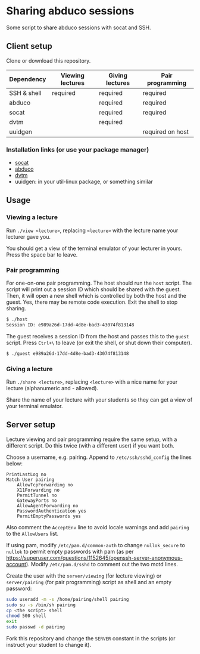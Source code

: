# Sharing abduco sessions

Some script to share abduco sessions with socat and SSH.

## Client setup

Clone or download this repository.

| Dependency  | Viewing lectures | Giving lectures | Pair programming |
|-------------|------------------|-----------------|------------------|
| SSH & shell | required         | required        | required         |
| abduco      |                  | required        | required         |
| socat       |                  | required        | required         |
| dvtm        |                  | required        |                  |
| uuidgen     |                  |                 | required on host |

### Installation links (or use your package manager)

- [socat](http://www.dest-unreach.org/socat/)
- [abduco](https://github.com/martanne/abduco)
- [dvtm](https://github.com/martanne/dvtm)
- uuidgen: in your util-linux package, or something similar

## Usage

### Viewing a lecture

Run `./view <lecture>`, replacing `<lecture>` with the lecture name your lecturer gave you.

You should get a view of the terminal emulator of your lecturer in yours. Press the space bar to leave.

### Pair programming

For one-on-one pair programming. The host should run the `host` script. The script will print out a session ID which should be shared with the guest. Then, it will open a new shell which is controlled by both the host and the guest. Yes, there may be remote code execution. Exit the shell to stop sharing.

```sh
$ ./host
Session ID: e989a26d-17dd-4d8e-bad3-43074f813148
```

The guest receives a session ID from the host and passes this to the `guest` script. Press `Ctrl+\` to leave (or exit the shell, or shut down their computer).

```sh
$ ./guest e989a26d-17dd-4d8e-bad3-43074f813148
```

### Giving a lecture

Run `./share <lecture>`, replacing `<lecture>` with a nice name for your lecture (alphanumeric and - allowed).

Share the name of your lecture with your students so they can get a view of your terminal emulator.

## Server setup

Lecture viewing and pair programming require the same setup, with a different script. Do this twice (with a different user) if you want both.

Choose a username, e.g. pairing. Append to `/etc/ssh/sshd_config` the lines below:

```
PrintLastLog no
Match User pairing
	AllowTcpForwarding no
	X11Forwarding no
	PermitTunnel no
	GatewayPorts no
	AllowAgentForwarding no
	PasswordAuthentication yes
	PermitEmptyPasswords yes
```

Also comment the `AcceptEnv` line to avoid locale warnings and add `pairing` to the `AllowUsers` list.

If using pam, modify `/etc/pam.d/common-auth` to change `nullok_secure` to `nullok` to permit empty passwords with pam (as per https://superuser.com/questions/1152645/openssh-server-anonymous-account). Modify `/etc/pam.d/sshd` to comment out the two motd lines.

Create the user with the `server/viewing` (for lecture viewing) or `server/pairing` (for pair programming) script as shell and an empty password:

```sh
sudo useradd -m -s /home/pairing/shell pairing
sudo su -s /bin/sh pairing
cp <the script> shell
chmod 500 shell
exit
sudo passwd -d pairing
```

Fork this repository and change the `SERVER` constant in the scripts (or instruct your student to change it).

